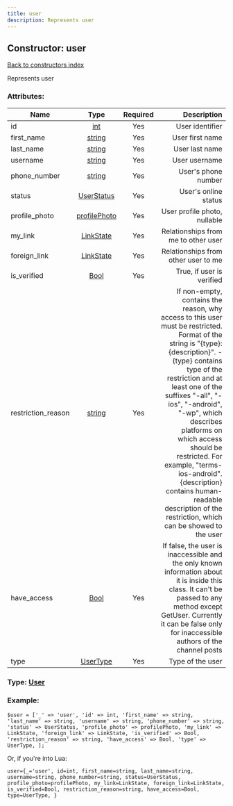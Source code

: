 ```yaml
---
title: user
description: Represents user
---
```

## Constructor: user  
[Back to constructors index](index.md)



Represents user

### Attributes:

| Name     |    Type       | Required | Description |
|----------|:-------------:|:--------:|------------:|
|id|[int](../types/int.md) | Yes|User identifier|
|first\_name|[string](../types/string.md) | Yes|User first name|
|last\_name|[string](../types/string.md) | Yes|User last name|
|username|[string](../types/string.md) | Yes|User username|
|phone\_number|[string](../types/string.md) | Yes|User's phone number|
|status|[UserStatus](../types/UserStatus.md) | Yes|User's online status|
|profile\_photo|[profilePhoto](../types/profilePhoto.md) | Yes|User profile photo, nullable|
|my\_link|[LinkState](../types/LinkState.md) | Yes|Relationships from me to other user|
|foreign\_link|[LinkState](../types/LinkState.md) | Yes|Relationships from other user to me|
|is\_verified|[Bool](../types/Bool.md) | Yes|True, if user is verified|
|restriction\_reason|[string](../types/string.md) | Yes|If non-empty, contains the reason, why access to this user must be restricted. Format of the string is "{type}: {description}". -{type} contains type of the restriction and at least one of the suffixes "-all", "-ios", "-android", "-wp", which describes platforms on which access should be restricted. For example, "terms-ios-android". {description} contains human-readable description of the restriction, which can be showed to the user|
|have\_access|[Bool](../types/Bool.md) | Yes|If false, the user is inaccessible and the only known information about it is inside this class. It can't be passed to any method except GetUser. Currently it can be false only for inaccessible authors of the channel posts|
|type|[UserType](../types/UserType.md) | Yes|Type of the user|



### Type: [User](../types/User.md)


### Example:

```
$user = ['_' => 'user', 'id' => int, 'first_name' => string, 'last_name' => string, 'username' => string, 'phone_number' => string, 'status' => UserStatus, 'profile_photo' => profilePhoto, 'my_link' => LinkState, 'foreign_link' => LinkState, 'is_verified' => Bool, 'restriction_reason' => string, 'have_access' => Bool, 'type' => UserType, ];
```  

Or, if you're into Lua:  


```
user={_='user', id=int, first_name=string, last_name=string, username=string, phone_number=string, status=UserStatus, profile_photo=profilePhoto, my_link=LinkState, foreign_link=LinkState, is_verified=Bool, restriction_reason=string, have_access=Bool, type=UserType, }

```


